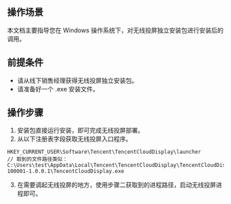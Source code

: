 ## 操作场景
本文档主要指导您在 Windows 操作系统下，对无线投屏独立安装包进行安装后的调用。


## 前提条件
- 请从线下销售经理获得无线投屏独立安装包。
- 请准备好一个 .exe 安装文件。

## 操作步骤
1. 安装包直接运行安装，即可完成无线投屏部署。
2. 从以下注册表字段获取无线投屏入口程序。
```
HKEY_CURRENT_USER\Software\Tencent\TencentCloudDisplay\launcher
// 取到的文件路径类似： C:\Users\test\AppData\Local\Tencent\TencentCloudDisplay\TencentCloudDisplay-100001-1.0.0.1\TencentCloudDisplay.exe
```
3. 在需要调起无线投屏的地方，使用步骤二获取到的进程路径，启动无线投屏进程即可。
